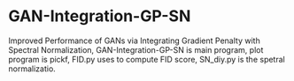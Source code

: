 # GAN-Integration-GP-SN
Improved Performance of GANs via Integrating Gradient Penalty with Spectral Normalization, GAN-Integration-GP-SN is main program, plot program is pickf, FID.py uses to compute FID score, SN_diy.py is the spetral normalizatio.
